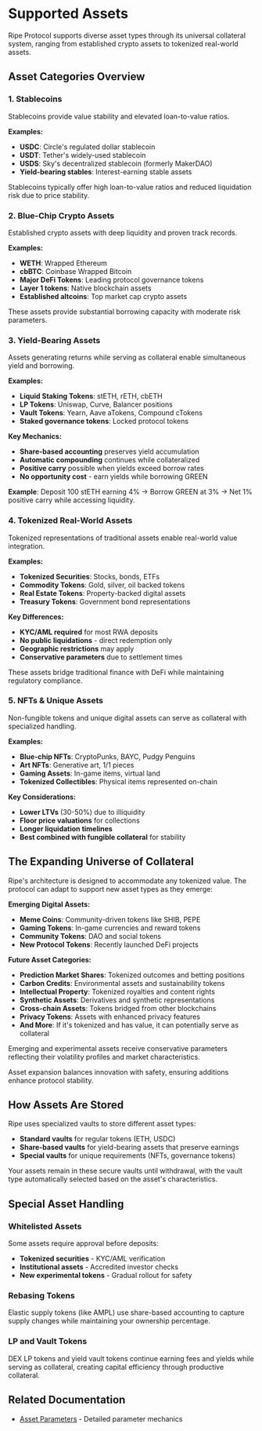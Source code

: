# Supported Assets

Ripe Protocol supports diverse asset types through its universal collateral system, ranging from established crypto assets to tokenized real-world assets.

## Asset Categories Overview

### 1. Stablecoins

Stablecoins provide value stability and elevated loan-to-value ratios.

**Examples:**
- **USDC**: Circle's regulated dollar stablecoin
- **USDT**: Tether's widely-used stablecoin
- **USDS**: Sky's decentralized stablecoin (formerly MakerDAO)
- **Yield-bearing stables**: Interest-earning stable assets

Stablecoins typically offer high loan-to-value ratios and reduced liquidation risk due to price stability.

### 2. Blue-Chip Crypto Assets

Established crypto assets with deep liquidity and proven track records.

**Examples:**
- **WETH**: Wrapped Ethereum
- **cbBTC**: Coinbase Wrapped Bitcoin
- **Major DeFi Tokens**: Leading protocol governance tokens
- **Layer 1 tokens**: Native blockchain assets
- **Established altcoins**: Top market cap crypto assets

These assets provide substantial borrowing capacity with moderate risk parameters.

### 3. Yield-Bearing Assets

Assets generating returns while serving as collateral enable simultaneous yield and borrowing.

**Examples:**
- **Liquid Staking Tokens**: stETH, rETH, cbETH
- **LP Tokens**: Uniswap, Curve, Balancer positions
- **Vault Tokens**: Yearn, Aave aTokens, Compound cTokens
- **Staked governance tokens**: Locked protocol tokens

**Key Mechanics:**
- **Share-based accounting** preserves yield accumulation
- **Automatic compounding** continues while collateralized
- **Positive carry** possible when yields exceed borrow rates
- **No opportunity cost** - earn yields while borrowing GREEN

**Example**: Deposit 100 stETH earning 4% → Borrow GREEN at 3% → Net 1% positive carry while accessing liquidity.

### 4. Tokenized Real-World Assets

Tokenized representations of traditional assets enable real-world value integration.

**Examples:**
- **Tokenized Securities**: Stocks, bonds, ETFs
- **Commodity Tokens**: Gold, silver, oil backed tokens
- **Real Estate Tokens**: Property-backed digital assets
- **Treasury Tokens**: Government bond representations

**Key Differences:**
- **KYC/AML required** for most RWA deposits
- **No public liquidations** - direct redemption only
- **Geographic restrictions** may apply
- **Conservative parameters** due to settlement times

These assets bridge traditional finance with DeFi while maintaining regulatory compliance.

### 5. NFTs & Unique Assets

Non-fungible tokens and unique digital assets can serve as collateral with specialized handling.

**Examples:**
- **Blue-chip NFTs**: CryptoPunks, BAYC, Pudgy Penguins
- **Art NFTs**: Generative art, 1/1 pieces
- **Gaming Assets**: In-game items, virtual land
- **Tokenized Collectibles**: Physical items represented on-chain

**Key Considerations:**
- **Lower LTVs** (30-50%) due to illiquidity
- **Floor price valuations** for collections
- **Longer liquidation timelines**
- **Best combined with fungible collateral** for stability

## The Expanding Universe of Collateral

Ripe's architecture is designed to accommodate any tokenized value. The protocol can adapt to support new asset types as they emerge:

**Emerging Digital Assets:**
- **Meme Coins**: Community-driven tokens like SHIB, PEPE
- **Gaming Tokens**: In-game currencies and reward tokens
- **Community Tokens**: DAO and social tokens
- **New Protocol Tokens**: Recently launched DeFi projects

**Future Asset Categories:**
- **Prediction Market Shares**: Tokenized outcomes and betting positions
- **Carbon Credits**: Environmental assets and sustainability tokens
- **Intellectual Property**: Tokenized royalties and content rights
- **Synthetic Assets**: Derivatives and synthetic representations
- **Cross-chain Assets**: Tokens bridged from other blockchains
- **Privacy Tokens**: Assets with enhanced privacy features
- **And More**: If it's tokenized and has value, it can potentially serve as collateral

Emerging and experimental assets receive conservative parameters reflecting their volatility profiles and market characteristics.

Asset expansion balances innovation with safety, ensuring additions enhance protocol stability.

## How Assets Are Stored

Ripe uses specialized vaults to store different asset types:
- **Standard vaults** for regular tokens (ETH, USDC)
- **Share-based vaults** for yield-bearing assets that preserve earnings
- **Special vaults** for unique requirements (NFTs, governance tokens)

Your assets remain in these secure vaults until withdrawal, with the vault type automatically selected based on the asset's characteristics.

## Special Asset Handling

### Whitelisted Assets
Some assets require approval before deposits:
- **Tokenized securities** - KYC/AML verification
- **Institutional assets** - Accredited investor checks
- **New experimental tokens** - Gradual rollout for safety

### Rebasing Tokens
Elastic supply tokens (like AMPL) use share-based accounting to capture supply changes while maintaining your ownership percentage.

### LP and Vault Tokens
DEX LP tokens and yield vault tokens continue earning fees and yields while serving as collateral, creating capital efficiency through productive collateral.

## Related Documentation

- [Asset Parameters](03-asset-parameters.md) - Detailed parameter mechanics